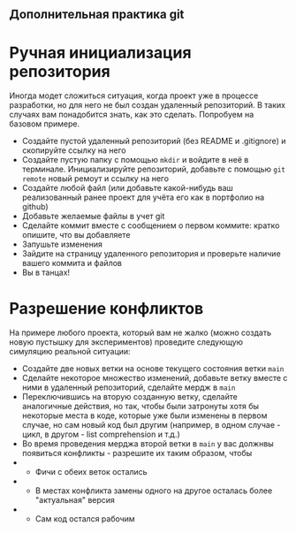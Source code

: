 ## Дополнительная практика git

# Ручная инициализация репозитория

Иногда модет сложиться ситуация, когда проект уже в процессе разработки, но для него не был создан удаленный репозиторий. В таких случаях вам понадобится знать, как это сделать. Попробуем на базовом примере.

* Создайте пустой удаленный репозиторий (без README и .gitignore) и скопируйте ссылку на него
* Создайте пустую папку с помощью `mkdir` и войдите в неё в терминале. Инициализируйте репозиторий, добавьте с помощью `git remote` новый ремоут и ссылку на него
* Создайте любой файл (или добавьте какой-нибудь ваш реализованный ранее проект для учёта его как в портфолио на github)
* Добавьте желаемые файлы в учет git
* Сделайте коммит вместе с сообщением о первом коммите: кратко опишите, что вы добавляете
* Запушьте изменения
* Зайдите на страницу удаленного репозитория и проверьте наличие вашего коммита и файлов
* Вы в танцах!

# Разрешение конфликтов

На примере любого проекта, который вам не жалко (можно создать новую пустышку для экспериментов) проведите следующую симуляцию реальной ситуации:

* Создайте две новых ветки на основе текущего состояния ветки `main`
* Сделайте некоторое множество изменений, добавьте ветку вместе с ними в удаленный репозиторий, сделайте мердж в `main`
* Переключившись на вторую созданную ветку, сделайте аналогичные действия, но так, чтобы были затронуты хотя бы некоторые места в коде, которые уже были изменены в первом случае, но сам новый код был другим (например, в одном случае - цикл, в другом - list comprehension и т.д.)
* Во время проведения мерджа второй ветки в `main` у вас должнвы появиться конфликты - разрешите их таким образом, чтобы
* * Фичи с обеих веток остались
* * В местах конфликта замены одного на другое осталась более "актуальная" версия
* * Сам код остался рабочим
